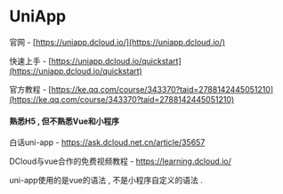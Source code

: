 # UniApp

官网 - [https://uniapp.dcloud.io/](https://uniapp.dcloud.io/)

快速上手 - [https://uniapp.dcloud.io/quickstart](https://uniapp.dcloud.io/quickstart)

官方教程 - [https://ke.qq.com/course/343370?taid=2788142445051210](https://ke.qq.com/course/343370?taid=2788142445051210)

#### 熟悉H5 , 但不熟悉Vue和小程序

白话uni-app - https://ask.dcloud.net.cn/article/35657

DCloud与vue合作的免费视频教程 - https://learning.dcloud.io/

uni-app使用的是vue的语法 , 不是小程序自定义的语法 . 

  


